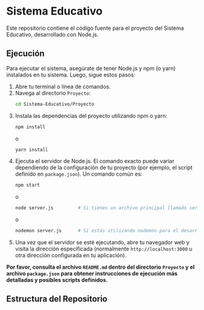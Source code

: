 # Sistema Educativo

Este repositorio contiene el código fuente para el proyecto del Sistema Educativo, desarrollado con Node.js.

## Ejecución

Para ejecutar el sistema, asegúrate de tener Node.js y npm (o yarn) instalados en tu sistema. Luego, sigue estos pasos:

1.  Abre tu terminal o línea de comandos.
2.  Navega al directorio `Proyecto`:
    ```bash
    cd Sistema-Educativo/Proyecto
    ```
3.  Instala las dependencias del proyecto utilizando npm o yarn:
    ```bash
    npm install
    ```
    o
    ```bash
    yarn install
    ```
4.  Ejecuta el servidor de Node.js. El comando exacto puede variar dependiendo de la configuración de tu proyecto (por ejemplo, el script definido en `package.json`). Un comando común es:
    ```bash
    npm start
    ```
    o
    ```bash
    node server.js         # Si tienes un archivo principal llamado server.js
    ```
    o
    ```bash
    nodemon server.js      # Si estás utilizando nodemon para el desarrollo
    ```
5.  Una vez que el servidor se esté ejecutando, abre tu navegador web y visita la dirección especificada (normalmente `http://localhost:3000` u otra dirección configurada en tu aplicación).

**Por favor, consulta el archivo `README.md` dentro del directorio `Proyecto` y el archivo `package.json` para obtener instrucciones de ejecución más detalladas y posibles scripts definidos.**

## Estructura del Repositorio
